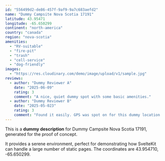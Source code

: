 ```yaml
---
id: "556499d2-de86-457f-9af9-9a7c683aefd2"
name: "Dummy Campsite Nova Scotia 17191"
latitude: 43.95471
longitude: -65.650299
continent: "north-america"
country: "canada"
region: "nova-scotia"
amenities:
  - "RV-suitable"
  - "fire-pit"
  - "trash"
  - "cell-service"
  - "dog-friendly"
images:
  - "https://res.cloudinary.com/demo/image/upload/v1/sample.jpg"
reviews:
  - author: "Dummy Reviewer A"
    date: "2025-06-09"
    rating: 3
    comment: "A nice, quiet dummy spot with some basic amenities."
  - author: "Dummy Reviewer B"
    date: "2025-05-023"
    rating: 3
    comment: "Found it easily. GPS was spot on for this dummy location."
---
```


This is a **dummy description** for Dummy Campsite Nova Scotia 17191, generated for the proof of concept.

It provides a serene environment, perfect for demonstrating how SvelteKit can handle a large number of static pages. The coordinates are 43.954710, -65.650299.
